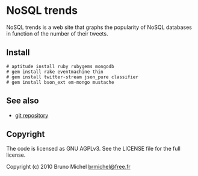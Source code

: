 NoSQL trends
============

NoSQL trends is a web site that graphs the popularity of NoSQL databases in
function of the number of their tweets.


Install
-------

    # aptitude install ruby rubygems mongodb
    # gem install rake eventmachine thin
    # gem install twitter-stream json_pure classifier
    # gem install bson_ext em-mongo mustache


See also
--------

* [git repository](http://github.com/nono/NoSQL-trends)


Copyright
---------

The code is licensed as GNU AGPLv3. See the LICENSE file for the full license.

Copyright (c) 2010 Bruno Michel <brmichel@free.fr>
